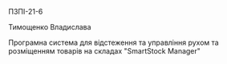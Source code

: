 ПЗПІ-21-6

Тимощенко Владислава

Програмна система для відстеження та управління рухом та розміщенням товарів на складах "SmartStock Manager"
